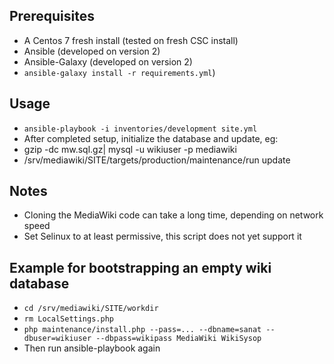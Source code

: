 ## Prerequisites

 - A Centos 7 fresh install (tested on fresh CSC install)
 - Ansible (developed on version 2)
 - Ansible-Galaxy (developed on version 2)
  - `ansible-galaxy install -r requirements.yml`)

## Usage

 - `ansible-playbook -i inventories/development site.yml`
 - After completed setup, initialize the database and update, eg:
  - gzip -dc mw.sql.gz| mysql -u wikiuser -p  mediawiki
  - /srv/mediawiki/SITE/targets/production/maintenance/run update

## Notes

 - Cloning the MediaWiki code can take a long time, depending on network speed
 - Set Selinux to at least permissive, this script does not yet support it
 
## Example for bootstrapping an empty wiki database

  - `cd /srv/mediawiki/SITE/workdir`
  - `rm LocalSettings.php`
  - `php maintenance/install.php --pass=... --dbname=sanat --dbuser=wikiuser --dbpass=wikipass MediaWiki WikiSysop`
  - Then run ansible-playbook again
